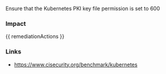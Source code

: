 
Ensure that the Kubernetes PKI key file permission is set to 600

### Impact
<!-- Add Impact here -->

<!-- DO NOT CHANGE -->
{{ remediationActions }}

### Links
- https://www.cisecurity.org/benchmark/kubernetes


